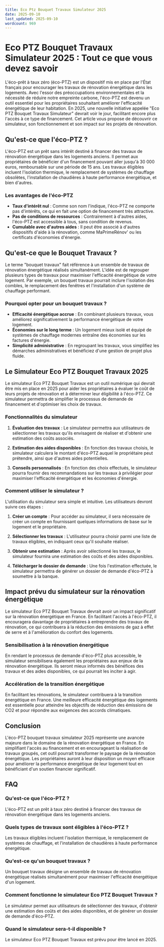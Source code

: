 ```yaml
---
title: Eco Ptz Bouquet Travaux Simulateur 2025
date: 2025-09-10
last_updated: 2025-09-10
wordcount: 969
---
```


# Eco PTZ Bouquet Travaux Simulateur 2025 : Tout ce que vous devez savoir

L'éco-prêt à taux zéro (éco-PTZ) est un dispositif mis en place par l'État français pour encourager les travaux de rénovation énergétique dans les logements. Avec l'essor des préoccupations environnementales et la nécessité de réduire notre empreinte carbone, l'éco-PTZ est devenu un outil essentiel pour les propriétaires souhaitant améliorer l'efficacité énergétique de leur habitation. En 2025, une nouvelle initiative appelée "Eco PTZ Bouquet Travaux Simulateur" devrait voir le jour, facilitant encore plus l'accès à ce type de financement. Cet article vous propose de découvrir ce simulateur, son fonctionnement et son impact sur les projets de rénovation.

## Qu'est-ce que l'éco-PTZ ?

L'éco-PTZ est un prêt sans intérêt destiné à financer des travaux de rénovation énergétique dans les logements anciens. Il permet aux propriétaires de bénéficier d'un financement pouvant aller jusqu'à 30 000 euros, remboursable sur une période de 15 ans. Les travaux éligibles incluent l'isolation thermique, le remplacement de systèmes de chauffage obsolètes, l'installation de chaudières à haute performance énergétique, et bien d'autres.

### Les avantages de l'éco-PTZ

- **Taux d'intérêt nul** : Comme son nom l'indique, l'éco-PTZ ne comporte pas d'intérêts, ce qui en fait une option de financement très attractive.
- **Pas de conditions de ressources** : Contrairement à d'autres aides, l'éco-PTZ est accessible à tous, sans condition de revenus.
- **Cumulable avec d'autres aides** : Il peut être associé à d'autres dispositifs d'aide à la rénovation, comme MaPrimeRénov' ou les certificats d'économies d'énergie.

## Qu'est-ce que le Bouquet Travaux ?

Le terme "bouquet travaux" fait référence à un ensemble de travaux de rénovation énergétique réalisés simultanément. L'idée est de regrouper plusieurs types de travaux pour maximiser l'efficacité énergétique de votre logement. Par exemple, un bouquet travaux pourrait inclure l'isolation des combles, le remplacement des fenêtres et l'installation d'un système de chauffage performant.

### Pourquoi opter pour un bouquet travaux ?

- **Efficacité énergétique accrue** : En combinant plusieurs travaux, vous améliorez significativement la performance énergétique de votre logement.
- **Économies sur le long terme** : Un logement mieux isolé et équipé de systèmes de chauffage modernes entraîne des économies sur les factures d'énergie.
- **Simplicité administrative** : En regroupant les travaux, vous simplifiez les démarches administratives et bénéficiez d'une gestion de projet plus fluide.

## Le Simulateur Eco PTZ Bouquet Travaux 2025

Le simulateur Eco PTZ Bouquet Travaux est un outil numérique qui devrait être mis en place en 2025 pour aider les propriétaires à évaluer le coût de leurs projets de rénovation et à déterminer leur éligibilité à l'éco-PTZ. Ce simulateur permettra de simplifier le processus de demande de financement et d'optimiser les choix de travaux.

### Fonctionnalités du simulateur

1. **Évaluation des travaux** : Le simulateur permettra aux utilisateurs de sélectionner les travaux qu'ils envisagent de réaliser et d'obtenir une estimation des coûts associés.
  
2. **Estimation des aides disponibles** : En fonction des travaux choisis, le simulateur calculera le montant d'éco-PTZ auquel le propriétaire peut prétendre, ainsi que d'autres aides potentielles.

3. **Conseils personnalisés** : En fonction des choix effectués, le simulateur pourra fournir des recommandations sur les travaux à privilégier pour maximiser l'efficacité énergétique et les économies d'énergie.

### Comment utiliser le simulateur ?

L'utilisation du simulateur sera simple et intuitive. Les utilisateurs devront suivre ces étapes :

1. **Créer un compte** : Pour accéder au simulateur, il sera nécessaire de créer un compte en fournissant quelques informations de base sur le logement et le propriétaire.

2. **Sélectionner les travaux** : L'utilisateur pourra choisir parmi une liste de travaux éligibles, en indiquant ceux qu'il souhaite réaliser.

3. **Obtenir une estimation** : Après avoir sélectionné les travaux, le simulateur fournira une estimation des coûts et des aides disponibles.

4. **Télécharger le dossier de demande** : Une fois l'estimation effectuée, le simulateur permettra de générer un dossier de demande d'éco-PTZ à soumettre à la banque.

## Impact prévu du simulateur sur la rénovation énergétique

Le simulateur Eco PTZ Bouquet Travaux devrait avoir un impact significatif sur la rénovation énergétique en France. En facilitant l'accès à l'éco-PTZ, il encouragera davantage de propriétaires à entreprendre des travaux de rénovation, ce qui contribuera à la réduction des émissions de gaz à effet de serre et à l'amélioration du confort des logements.

### Sensibilisation à la rénovation énergétique

En rendant le processus de demande d'éco-PTZ plus accessible, le simulateur sensibilisera également les propriétaires aux enjeux de la rénovation énergétique. Ils seront mieux informés des bénéfices des travaux et des aides disponibles, ce qui pourrait les inciter à agir.

### Accélération de la transition énergétique

En facilitant les rénovations, le simulateur contribuera à la transition énergétique en France. Une meilleure efficacité énergétique des logements est essentielle pour atteindre les objectifs de réduction des émissions de CO2 et pour répondre aux exigences des accords climatiques.

## Conclusion

L'éco-PTZ bouquet travaux simulateur 2025 représente une avancée majeure dans le domaine de la rénovation énergétique en France. En simplifiant l'accès au financement et en encourageant la réalisation de travaux groupés, cet outil pourrait transformer le paysage de la rénovation énergétique. Les propriétaires auront à leur disposition un moyen efficace pour améliorer la performance énergétique de leur logement tout en bénéficiant d'un soutien financier significatif.

## FAQ

### Qu'est-ce que l'éco-PTZ ?

L'éco-PTZ est un prêt à taux zéro destiné à financer des travaux de rénovation énergétique dans les logements anciens.

### Quels types de travaux sont éligibles à l'éco-PTZ ?

Les travaux éligibles incluent l'isolation thermique, le remplacement de systèmes de chauffage, et l'installation de chaudières à haute performance énergétique.

### Qu'est-ce qu'un bouquet travaux ?

Un bouquet travaux désigne un ensemble de travaux de rénovation énergétique réalisés simultanément pour maximiser l'efficacité énergétique d'un logement.

### Comment fonctionne le simulateur Eco PTZ Bouquet Travaux ?

Le simulateur permet aux utilisateurs de sélectionner des travaux, d'obtenir une estimation des coûts et des aides disponibles, et de générer un dossier de demande d'éco-PTZ.

### Quand le simulateur sera-t-il disponible ?

Le simulateur Eco PTZ Bouquet Travaux est prévu pour être lancé en 2025.